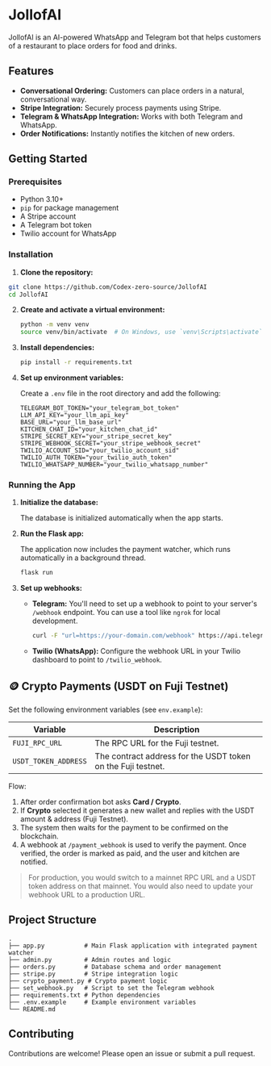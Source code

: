 # JollofAI

JollofAI is an AI-powered WhatsApp and Telegram bot that helps customers of a restaurant to place orders for food and drinks.

## Features

- **Conversational Ordering:** Customers can place orders in a natural, conversational way.
- **Stripe Integration:** Securely process payments using Stripe.
- **Telegram & WhatsApp Integration:** Works with both Telegram and WhatsApp.
- **Order Notifications:** Instantly notifies the kitchen of new orders.

## Getting Started

### Prerequisites

- Python 3.10+
- `pip` for package management
- A Stripe account
- A Telegram bot token
- Twilio account for WhatsApp

### Installation

1.  **Clone the repository:**

```bash
git clone https://github.com/Codex-zero-source/JollofAI
cd JollofAI
```

2.  **Create and activate a virtual environment:**

    ```bash
    python -m venv venv
    source venv/bin/activate  # On Windows, use `venv\Scripts\activate`
    ```

3.  **Install dependencies:**

    ```bash
    pip install -r requirements.txt
    ```

4.  **Set up environment variables:**

    Create a `.env` file in the root directory and add the following:

    ```env
    TELEGRAM_BOT_TOKEN="your_telegram_bot_token"
    LLM_API_KEY="your_llm_api_key"
    BASE_URL="your_llm_base_url"
    KITCHEN_CHAT_ID="your_kitchen_chat_id"
    STRIPE_SECRET_KEY="your_stripe_secret_key"
    STRIPE_WEBHOOK_SECRET="your_stripe_webhook_secret"
    TWILIO_ACCOUNT_SID="your_twilio_account_sid"
    TWILIO_AUTH_TOKEN="your_twilio_auth_token"
    TWILIO_WHATSAPP_NUMBER="your_twilio_whatsapp_number"
    ```

### Running the App

1.  **Initialize the database:**

    The database is initialized automatically when the app starts.

2.  **Run the Flask app:**

    The application now includes the payment watcher, which runs automatically in a background thread.

    ```bash
    flask run
    ```

3.  **Set up webhooks:**

    -   **Telegram:** You'll need to set up a webhook to point to your server's `/webhook` endpoint. You can use a tool like `ngrok` for local development.

        ```bash
        curl -F "url=https://your-domain.com/webhook" https://api.telegram.org/bot<YOUR_BOT_TOKEN>/setWebhook
        ```

    -   **Twilio (WhatsApp):** Configure the webhook URL in your Twilio dashboard to point to `/twilio_webhook`.

## 🪙 Crypto Payments (USDT on Fuji Testnet)

Set the following environment variables (see `env.example`):

| Variable | Description |
|----------|-------------|
| `FUJI_RPC_URL` | The RPC URL for the Fuji testnet. |
| `USDT_TOKEN_ADDRESS` | The contract address for the USDT token on the Fuji testnet. |

Flow:
1. After order confirmation bot asks **Card / Crypto**.
2. If **Crypto** selected it generates a new wallet and replies with the USDT amount & address (Fuji Testnet).
3. The system then waits for the payment to be confirmed on the blockchain.
4. A webhook at `/payment_webhook` is used to verify the payment. Once verified, the order is marked as paid, and the user and kitchen are notified.

> For production, you would switch to a mainnet RPC URL and a USDT token address on that mainnet. You would also need to update your webhook URL to a production URL.

## Project Structure

```
.
├── app.py           # Main Flask application with integrated payment watcher
├── admin.py         # Admin routes and logic
├── orders.py        # Database schema and order management
├── stripe.py        # Stripe integration logic
├── crypto_payment.py # Crypto payment logic
├── set_webhook.py   # Script to set the Telegram webhook
├── requirements.txt # Python dependencies
├── .env.example     # Example environment variables
└── README.md
```

## Contributing

Contributions are welcome! Please open an issue or submit a pull request.